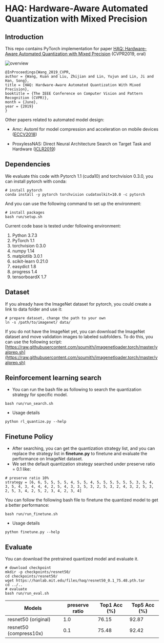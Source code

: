 
# HAQ: Hardware-Aware Automated Quantization with Mixed Precision

## Introduction

This repo contains PyTorch implementation for paper [HAQ: Hardware-Aware Automated Quantization with Mixed Precision](http://openaccess.thecvf.com/content_CVPR_2019/papers/Wang_HAQ_Hardware-Aware_Automated_Quantization_With_Mixed_Precision_CVPR_2019_paper.pdf) (CVPR2019, oral)

![overview](https://hanlab.mit.edu/projects/haq/images/overview.png)

```
@InProceedings{Wang_2019_CVPR,
author = {Wang, Kuan and Liu, Zhijian and Lin, Yujun and Lin, Ji and Han, Song},
title = {HAQ: Hardware-Aware Automated Quantization With Mixed Precision},
booktitle = {The IEEE Conference on Computer Vision and Pattern Recognition (CVPR)},
month = {June},
year = {2019}
}
```

Other papers related to automated model design:
- Amc: Automl for model compression and acceleration on mobile devices ([ECCV2018](https://arxiv.org/abs/1802.03494))

- ProxylessNAS: Direct Neural Architecture Search on Target Task and Hardware ([ICLR2019](https://arxiv.org/abs/1812.00332))

## Dependencies
We evaluate this code with Pytorch 1.1 (cuda10) and torchvision 0.3.0, you can install pytorch with conda:
```
# install pytorch
conda install -y pytorch torchvision cudatoolkit=10.0 -c pytorch
```
And you can use the following command to set up the environment:
```
# install packages
bash run/setup.sh
```
Current code base is tested under following environment:
1. Python         3.7.3
2. PyTorch        1.1
3. torchvision    0.3.0
4. numpy          1.14
5. matplotlib     3.0.1
6. scikit-learn   0.21.0
7. easydict       1.8
8. progress       1.4
9. tensorboardX   1.7

## Dataset
If you already have the ImageNet dataset for pytorch, you could create a link to data folder and use it:
```
# prepare dataset, change the path to your own
ln -s /path/to/imagenet/ data/
```
If you do not have the ImageNet yet, you can download the ImageNet dataset and move validation images to labeled subfolders. To do this, you can use the following script: 
[https://raw.githubusercontent.com/soumith/imagenetloader.torch/master/valprep.sh](https://raw.githubusercontent.com/soumith/imagenetloader.torch/master/valprep.sh)


## Reinforcement learning search
- You can run the bash file as following to search the quantization strategy for specific model.
```
bash run/run_search.sh
```
- Usage details
```
python rl_quantize.py --help
```

## Finetune Policy
- After searching, you can get the quantization strategy list, and you can replace the strategy list in **finetune.py** to finetune and evaluate the performance on ImageNet dataset.
- We set the default quantization strategy searched under preserve ratio = 0.1 like:
```
# preserve ratio 10%
strategy = [6, 6, 5, 5, 5, 5, 4, 5, 5, 4, 5, 5, 5, 5, 5, 5, 3, 5, 4, 3, 5, 4, 3, 4, 4, 4, 2, 5, 4, 3, 3, 5, 3, 2, 5, 3, 2, 4, 3, 2, 5, 3, 2, 5, 3, 4, 2, 5, 2, 3, 4, 2, 3, 4]
```
You can follow the following bash file to finetune the quantized model to get a better performance:
```
bash run/run_finetune.sh
```
- Usage details
```
python finetune.py --help
```
## Evaluate
You can download the pretrained quantized model and evaluate it.
```
# download checkpoint
mkdir -p checkpoints/resnet50/
cd checkpoints/resnet50/
wget https://hanlab.mit.edu/files/haq/resnet50_0.1_75.48.pth.tar
cd ../..
# evaluate 
bash run/run_eval.sh
```

| Models                   | preserve ratio | Top1 Acc (%) | Top5 Acc (%) |
| ------------------------ | -------------- | ------------ | ------------ |
| resnet50 (original)   |       1.0      |     76.15    |    92.87     |
| resnet50 (compress10x)|       0.1      |     75.48    |    92.42     |
